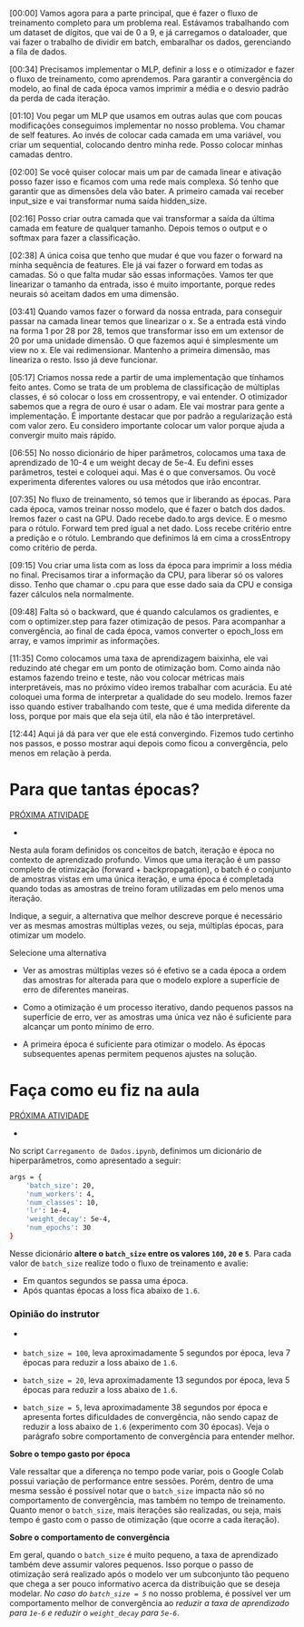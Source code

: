 [00:00] Vamos agora para a parte principal, que é fazer o fluxo de treinamento completo para um problema real. Estávamos trabalhando com um dataset de dígitos, que vai de 0 a 9, e já carregamos o dataloader, que vai fazer o trabalho de dividir em batch, embaralhar os dados, gerenciando a fila de dados.

[00:34] Precisamos implementar o MLP, definir a loss e o otimizador e fazer o fluxo de treinamento, como aprendemos. Para garantir a convergência do modelo, ao final de cada época vamos imprimir a média e o desvio padrão da perda de cada iteração.

[01:10] Vou pegar um MLP que usamos em outras aulas que com poucas modificações conseguimos implementar no nosso problema. Vou chamar de self features. Ao invés de colocar cada camada em uma variável, vou criar um sequential, colocando dentro minha rede. Posso colocar minhas camadas dentro.

[02:00] Se você quiser colocar mais um par de camada linear e ativação posso fazer isso e ficamos com uma rede mais complexa. Só tenho que garantir que as dimensões dela vão bater. A primeiro camada vai receber input_size e vai transformar numa saída hidden_size.

[02:16] Posso criar outra camada que vai transformar a saída da última camada em feature de qualquer tamanho. Depois temos o output e o softmax para fazer a classificação.

[02:38] A única coisa que tenho que mudar é que vou fazer o forward na minha sequência de features. Ele já vai fazer o forward em todas as camadas. Só o que falta mudar são essas informações. Vamos ter que linearizar o tamanho da entrada, isso é muito importante, porque redes neurais só aceitam dados em uma dimensão.

[03:41] Quando vamos fazer o forward da nossa entrada, para conseguir passar na camada linear temos que linearizar o x. Se a entrada está vindo na forma 1 por 28 por 28, temos que transformar isso em um extensor de 20 por uma unidade dimensão. O que fazemos aqui é simplesmente um view no x. Ele vai redimensionar. Mantenho a primeira dimensão, mas lineariza o resto. Isso já deve funcionar.

[05:17] Criamos nossa rede a partir de uma implementação que tínhamos feito antes. Como se trata de um problema de classificação de múltiplas classes, é só colocar o loss em crossentropy, e vai entender. O otimizador sabemos que a regra de ouro é usar o adam. Ele vai mostrar para gente a implementação. É importante destacar que por padrão a regularização está com valor zero. Eu considero importante colocar um valor porque ajuda a convergir muito mais rápido.

[06:55] No nosso dicionário de hiper parâmetros, colocamos uma taxa de aprendizado de 10-4 e um weight decay de 5e-4. Eu defini esses parâmetros, testei e coloquei aqui. Mas é o que conversamos. Ou você experimenta diferentes valores ou usa métodos que irão encontrar.

[07:35] No fluxo de treinamento, só temos que ir liberando as épocas. Para cada época, vamos treinar nosso modelo, que é fazer o batch dos dados. Iremos fazer o cast na GPU. Dado recebe dado.to args device. E o mesmo para o rótulo. Forward tem pred igual a net dado. Loss recebe critério entre a predição e o rótulo. Lembrando que definimos lá em cima a crossEntropy como critério de perda.

[09:15] Vou criar uma lista com as loss da época para imprimir a loss média no final. Precisamos tirar a informação da CPU, para liberar só os valores disso. Tenho que chamar o .cpu para que esse dado saia da CPU e consiga fazer cálculos nela normalmente.

[09:48] Falta só o backward, que é quando calculamos os gradientes, e com o optimizer.step para fazer otimização de pesos. Para acompanhar a convergência, ao final de cada época, vamos converter o epoch_loss em array, e vamos imprimir as informações.

[11:35] Como colocamos uma taxa de aprendizagem baixinha, ele vai reduzindo até chegar em um ponto de otimização bom. Como ainda não estamos fazendo treino e teste, não vou colocar métricas mais interpretáveis, mas no próximo vídeo iremos trabalhar com acurácia. Eu até coloquei uma forma de interpretar a qualidade do seu modelo. Iremos fazer isso quando estiver trabalhando com teste, que é uma medida diferente da loss, porque por mais que ela seja útil, ela não é tão interpretável.

[12:44] Aqui já dá para ver que ele está convergindo. Fizemos tudo certinho nos passos, e posso mostrar aqui depois como ficou a convergência, pelo menos em relação à perda.

# Para que tantas épocas?

[PRÓXIMA ATIVIDADE](https://cursos.alura.com.br/course/treinando-rede-neural-pytorch/task/69201/next)

-   [](https://cursos.alura.com.br/suggestions/new/treinando-rede-neural-pytorch/69201/question)

Nesta aula foram definidos os conceitos de batch, iteração e época no contexto de aprendizado profundo. Vimos que uma iteração é um passo completo de otimização (forward + backpropagation), o batch é o conjunto de amostras vistas em uma única iteração, e uma época é completada quando todas as amostras de treino foram utilizadas em pelo menos uma iteração.

Indique, a seguir, a alternativa que melhor descreve porque é necessário ver as mesmas amostras múltiplas vezes, ou seja, múltiplas épocas, para otimizar um modelo.

Selecione uma alternativa

-   Ver as amostras múltiplas vezes só é efetivo se a cada época a ordem das amostras for alterada para que o modelo explore a superfície de erro de diferentes maneiras.
    
-   Como a otimização é um processo iterativo, dando pequenos passos na superfície de erro, ver as amostras uma única vez não é suficiente para alcançar um ponto mínimo de erro.
    
-   A primeira época é suficiente para otimizar o modelo. As épocas subsequentes apenas permitem pequenos ajustes na solução.


# Faça como eu fiz na aula

[PRÓXIMA ATIVIDADE](https://cursos.alura.com.br/course/treinando-rede-neural-pytorch/task/69202/next)

-   [](https://cursos.alura.com.br/suggestions/new/treinando-rede-neural-pytorch/69202/question)

No script `Carregamento de Dados.ipynb`, definimos um dicionário de hiperparâmetros, como apresentado a seguir:

```bash
args = {
    'batch_size': 20,
    'num_workers': 4,
    'num_classes': 10,
    'lr': 1e-4,
    'weight_decay': 5e-4,
    'num_epochs': 30
}
```

Nesse dicionário **altere o `batch_size` entre os valores `100`, `20` e `5`**. Para cada valor de `batch_size` realize todo o fluxo de treinamento e avalie:

-   Em quantos segundos se passa uma época.
-   Após quantas épocas a loss fica abaixo de `1.6`.

### Opinião do instrutor

-   [](https://cursos.alura.com.br/suggestions/new/treinando-rede-neural-pytorch/69202/opinion)

-   `batch_size = 100`, leva aproximadamente 5 segundos por época, leva 7 épocas para reduzir a loss abaixo de `1.6`.
-   `batch_size = 20`, leva aproximadamente 13 segundos por época, leva 5 épocas para reduzir a loss abaixo de `1.6`.
-   `batch_size = 5`, leva aproximadamente 38 segundos por época e apresenta fortes dificuldades de convergência, não sendo capaz de reduzir a loss abaixo de `1.6` (experimento com 30 épocas). Veja o parágrafo sobre comportamento de convergência para entender melhor.

**Sobre o tempo gasto por época**

Vale ressaltar que a diferença no tempo pode variar, pois o Google Colab possui variação de performance entre sessões. Porém, dentro de uma mesma sessão é possível notar que o `batch_size` impacta não só no comportamento de convergência, mas também no tempo de treinamento. Quanto menor o `batch_size`, mais iterações são realizadas, ou seja, mais tempo é gasto com o passo de otimização (que ocorre a cada iteração).

**Sobre o comportamento de convergência**

Em geral, quando o `batch_size` é muito pequeno, a taxa de aprendizado também deve assumir valores pequenos. Isso porque o passo de otimização será realizado após o modelo ver um subconjunto tão pequeno que chega a ser pouco informativo acerca da distribuição que se deseja modelar. _No caso do `batch_size = 5`_ no nosso problema, é possível ver um comportamento melhor de convergência ao _reduzir a taxa de aprendizado para `1e-6` e reduzir o `weight_decay` para `5e-6`_.